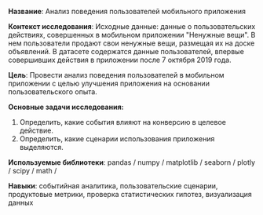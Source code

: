 **Название**: Анализ поведения пользователей мобильного приложения  

**Контекст исследования**: Исходные данные: данные о пользовательских действиях, совершенных в мобильном приложении "Ненужные вещи". В нем пользователи продают свои ненужные вещи, размещая их на доске объявлений. В датасете содержатся данные пользователей, впервые совершивших действия в приложении после 7 октября 2019 года.

**Цель**: Провести анализ поведения пользователей в мобильном приложении с целью улучшения приложения на основании пользовательского опыта.

**Основные задачи исследования:**
1. Определить, какие события влияют на конверсию в целевое действие.
2. Определить, какие сценарии использования приложения выделяются.

**Используемые библиотеки**: pandas / numpy / matplotlib / seaborn / plotly / scipy / math /

**Навыки**: событийная аналитика, пользовательские сценарии, продуктовые метрики, проверка статистических гипотез, визуализация данных
